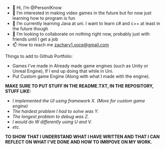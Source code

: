 - 👋 Hi, I’m @PersonIKnow
- 👀 I’m interested in making video games in the future but for now just learning how to program is fun
- 🌱 I’m currently learning Java at uni. I want to learn c# and c++ at least in the future though
- 💞️ I’m looking to collaborate on nothing right now, probably just with friends until I get a job
- 📫 How to reach me zachary1.voce@gmail.com

Things to add to Github Portfolio:
- Games I've made in Already made game engines (such as Unity or Unreal Engine), If I end up doing that while in Uni.
- Put Custom game Engine (Along with what I made with the engine).

**MAKE SURE TO PUT STUFF IN THE README.TXT, IN THE REPOSITORY, STUFF LIKE:** 
  - *I implemented the UI using framework X. (More for custom game engine)*
  - *The hardest problem I had to solve was Y.*
  - *The longest problem to debug was Z.*
  - *I would do W differently using U and V.*
  - *etc.*

**TO SHOW THAT I UNDERSTAND WHAT I HAVE WRITTEN AND THAT I CAN REFLECT ON WHAT I'VE DONE AND HOW TO IMRPOVE ON MY WORK.**
<!---
PersonIKnow/PersonIKnow is a ✨ special ✨ repository because its `README.md` (this file) appears on your GitHub profile.
You can click the Preview link to take a look at your changes.
--->
